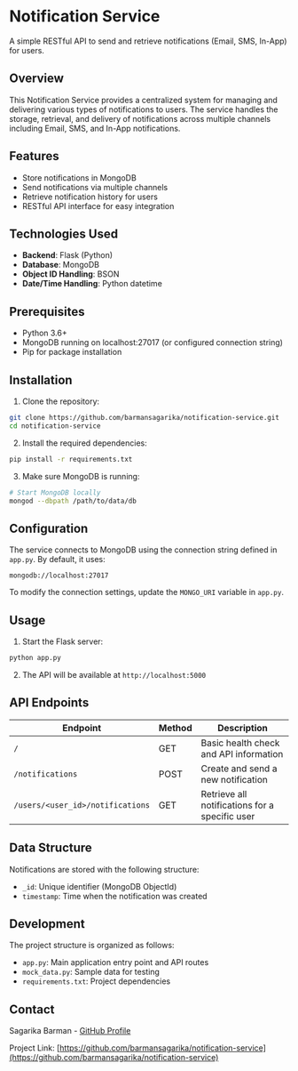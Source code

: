 # Notification Service

A simple RESTful API to send and retrieve notifications (Email, SMS, In-App) for users.

## Overview

This Notification Service provides a centralized system for managing and delivering various types of notifications to users. The service handles the storage, retrieval, and delivery of notifications across multiple channels including Email, SMS, and In-App notifications.

## Features

- Store notifications in MongoDB
- Send notifications via multiple channels
- Retrieve notification history for users
- RESTful API interface for easy integration

## Technologies Used

- **Backend**: Flask (Python)
- **Database**: MongoDB
- **Object ID Handling**: BSON
- **Date/Time Handling**: Python datetime

## Prerequisites

- Python 3.6+
- MongoDB running on localhost:27017 (or configured connection string)
- Pip for package installation

## Installation

1. Clone the repository:
```bash
git clone https://github.com/barmansagarika/notification-service.git
cd notification-service
```

2. Install the required dependencies:
```bash
pip install -r requirements.txt
```

3. Make sure MongoDB is running:
```bash
# Start MongoDB locally
mongod --dbpath /path/to/data/db
```

## Configuration

The service connects to MongoDB using the connection string defined in `app.py`. By default, it uses:
```
mongodb://localhost:27017
```

To modify the connection settings, update the `MONGO_URI` variable in `app.py`.

## Usage

1. Start the Flask server:
```bash
python app.py
```

2. The API will be available at `http://localhost:5000`

## API Endpoints

| Endpoint | Method | Description |
|----------|--------|-------------|
| `/` | GET | Basic health check and API information |
| `/notifications` | POST | Create and send a new notification |
| `/users/<user_id>/notifications` | GET | Retrieve all notifications for a specific user |


## Data Structure

Notifications are stored with the following structure:
- `_id`: Unique identifier (MongoDB ObjectId)
- `timestamp`: Time when the notification was created


## Development

The project structure is organized as follows:
- `app.py`: Main application entry point and API routes
- `mock_data.py`: Sample data for testing
- `requirements.txt`: Project dependencies


## Contact

Sagarika Barman - [GitHub Profile](https://github.com/barmansagarika)

Project Link: [https://github.com/barmansagarika/notification-service](https://github.com/barmansagarika/notification-service)
